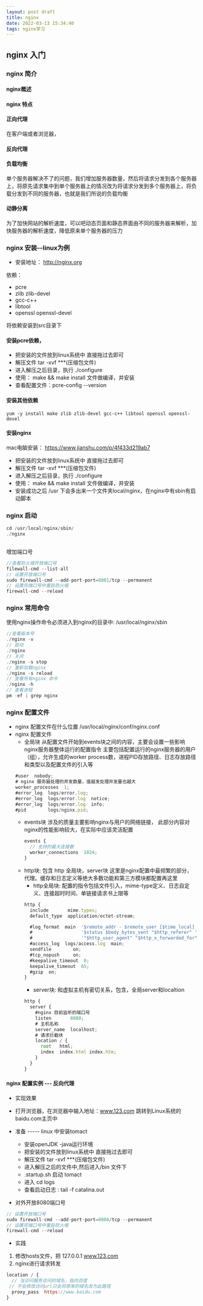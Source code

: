 ```yaml
---
layout: post draft
title: nginx
date: 2022-03-13 15:34:40
tags: nginx学习
---
```



## nginx 入门

### nginx 简介

#### nginx概述 

#### nginx 特点

#### 正向代理
在客户端或者浏览器，
#### 反向代理
#### 负载均衡
单个服务器解决不了的问题，我们增加服务器数量，然后将请求分发到各个服务器上，将原先请求集中到单个服务器上的情况改为将请求分发到多个服务器上，将负载分发到不同的服务器，也就是我们所说的负载均衡
#### 动静分离
为了加快网站的解析速度，可以吧动态页面和静态界面由不同的服务器来解析，加快服务器的解析速度，降低原来单个服务器的压力


<!-- more -->

### nginx 安装--linux为例
- 安装地址： http://nginx.org

依赖：
- pcre
- zlib zlib-devel
- gcc-c++
- libtool
- openssl openssl-devel

将依赖安装到src目录下

#### 安装pcre依赖，
- 把安装的文件放到linux系统中 直接拖过去即可
- 解压文件  tar -xvf ***(压缩包文件)
- 进入解压之后目录，执行 ./configure
- 使用： make && make install    文件做编译，并安装
- 查看配置文件：pcre-config --version

#### 安装其他依赖
```
yum -y install make zlib zlib-devel gcc-c++ libtool openssl openssl-devel
```

#### 安装nginx
mac电脑安装： https://www.jianshu.com/p/4f433d219ab7

- 把安装的文件放到linux系统中 直接拖过去即可
- 解压文件  tar -xvf ***(压缩包文件)
- 进入解压之后目录，执行 ./configure
- 使用： make && make install    文件做编译，并安装
- 安装成功之后 /usr 下会多出来一个文件夹local/nginx，在nginx中有sbin有启动脚本

### nginx 启动
```js
cd /usr/local/nginx/sbin/
./nginx
```
```js

```

增加端口号
```js
//查看防火墙开放端口号
filewall-cmd --list-all
// 设置开放端口号
sudo firewall-cmd --add-port-port=8001/tcp --permanent
// 设置完端口号中重启防火墙
firewall-cmd --reload
```


### nginx 常用命令
使用nginx操作命令必须进入到nginx的目录中: /usr/local/nginx/sbin

```js
//查看版本号
./nginx -v
// 启动
./nginx 
// 关闭
./nginx -s stop
// 重新加载nginx
./nginx -s reload
// 查看所有nginx 命令
./nginx -h
// 查看进程
pm -ef | grep nginx
```

### nginx 配置文件
- nginx 配置文件在什么位置
  /usr/local/nginx/conf/nginx.conf
- nginx 配置文件
  - 全局块
  从配置文件开始到events块之间的内容，主要会设置一些影响nginx服务器整体运行的配置指令
  主要包括配置运行的nginx服务器的用户（组），允许生成的worker process数，进程PID存放路径、日志存放路径和类型以及配置文件的引入等
  ```js
  #user  nobody;
  # nginx 服务器处理的并发数量，值越发处理并发量也越大
  worker_processes  1;
  #error_log  logs/error.log;
  #error_log  logs/error.log  notice;
  #error_log  logs/error.log  info;
  #pid        logs/nginx.pid;
  ```
  - events块
    涉及的质量主要影响nginx与用户的网络链接， 此部分内容对nginx的性能影响较大，在实际中应该灵活配置
    ```js
    events {
      // 支持的最大连接数
      worker_connections  1024;
    } 
    ```
  - http块: 包含 http 全局块，server块
    这里是nginx配置中最频繁的部分，代理。缓存和日志定义等绝大多数功能和第三方模块都配置再这里
    - http全局块: 配置的指令包括文件引入，mime-type定义、日志自定义、连接超时时间、单链接请求书上限等
    ```js
    http {
      include       mime.types;
      default_type  application/octet-stream;

      #log_format  main  '$remote_addr - $remote_user [$time_local] "$request" '
      #                  '$status $body_bytes_sent "$http_referer" '
      #                  '"$http_user_agent" "$http_x_forwarded_for"';
      #access_log  logs/access.log  main;
      sendfile        on;
      #tcp_nopush     on;
      #keepalive_timeout  0;
      keepalive_timeout  65;
      #gzip  on;
    }
    ```
    - server块: 和虚拟主机有密切关系，包含，全局server和localtion
    ```js
    http {
      server {
        #nginx 目前监听的端口号
        listen       8080;
        # 主机名称
        server_name  localhost;
        # 请求拦截块 
        location / {
          root   html;
          index  index.html index.htm;
        }
      }
    }
    ```

#### nginx 配置实例 --- 反向代理
- 实现效果
 + 打开浏览器，在浏览器中输入地址：www.123.com 跳转到Linux系统的baidu.com主页中 

- 准备 ----- linux 中安装tomact
  - 安装openJDK -java运行环境
  - 把安装的文件放到linux系统中 直接拖过去即可
  - 解压文件  tar -xvf ***(压缩包文件)
  - 进入解压之后的文件中,然后进入/bin 文件下
  - .startup.sh  启动 tomact
  - 进入 cd logs
  - 查看启动日志 : tail -f catalina.out

- 对外开放8080端口号
```js
// 设置开放端口号
sudo firewall-cmd --add-port-port=8080/tcp --permanent
// 设置完端口号中重启防火墙
firewall-cmd --reload
```

- 实践
 1. 修改hosts文件，把 127.0.0.1 www.123.com 
 2. nginx进行请求转发 
 ```js
 location / {
   // 当访问服务访问的域名，指向百度
  // 不会修改访问url只会将原来的域名改为此路径
   proxy_pass  https://www.baidu.com
 }
 ```
